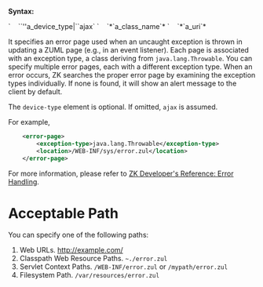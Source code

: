 **Syntax:**

<error-page>  
`    `<device-type>`''a_device_type|``ajax`</device-type>  
`    `<exception-type>*`a_class_name`*</exception-type>  
`    `<location>*`a_uri`*</location>  
</error-page>

It specifies an error page used when an uncaught exception is thrown in
updating a ZUML page (e.g., in an event listener). Each page is
associated with an exception type, a class deriving from
`java.lang.Throwable`. You can specify multiple error pages, each with a
different exception type. When an error occurs, ZK searches the proper
error page by examining the exception types individually. If none is
found, it will show an alert message to the client by default.

The `device-type` element is optional. If omitted, `ajax` is assumed.

For example,

``` xml
    <error-page>
        <exception-type>java.lang.Throwable</exception-type>
        <location>/WEB-INF/sys/error.zul</location>
    </error-page>
```

For more information, please refer to [ZK Developer's Reference: Error
Handling](ZK_Developer's_Reference/UI_Patterns/Error_Handling).

# Acceptable Path

You can specify one of the following paths:

1.  Web URLs. <http://example.com/>
2.  Classpath Web Resource Paths. `~./error.zul`
3.  Servlet Context Paths. `/WEB-INF/error.zul` or `/mypath/error.zul`
4.  Filesystem Path. `/var/resources/error.zul`
